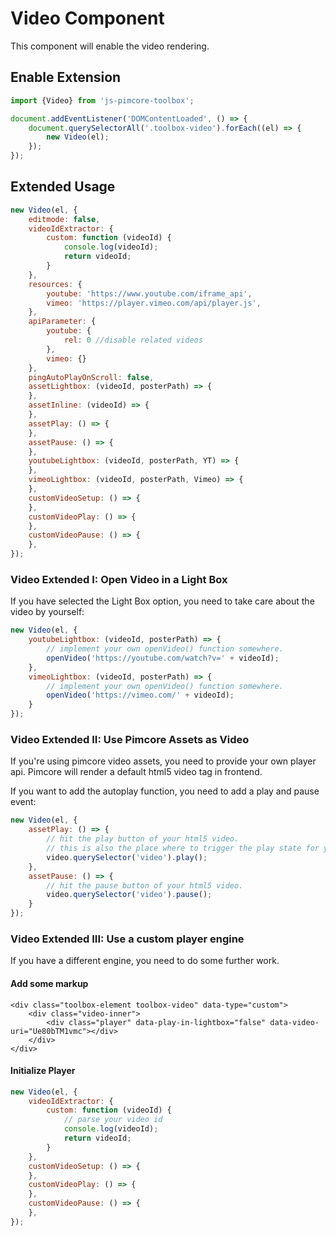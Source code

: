 # Video Component

This component will enable the video rendering.

## Enable Extension

```js
import {Video} from 'js-pimcore-toolbox';
```

```js
document.addEventListener('DOMContentLoaded', () => {
    document.querySelectorAll('.toolbox-video').forEach((el) => {
        new Video(el);
    });
});
```

## Extended Usage

```js
new Video(el, {
    editmode: false,
    videoIdExtractor: {
        custom: function (videoId) {
            console.log(videoId);
            return videoId;
        }
    },
    resources: {
        youtube: 'https://www.youtube.com/iframe_api',
        vimeo: 'https://player.vimeo.com/api/player.js',
    },
    apiParameter: {
        youtube: {
            rel: 0 //disable related videos
        },
        vimeo: {}
    },
    pingAutoPlayOnScroll: false,
    assetLightbox: (videoId, posterPath) => {
    },
    assetInline: (videoId) => {
    },
    assetPlay: () => {
    },
    assetPause: () => {
    },
    youtubeLightbox: (videoId, posterPath, YT) => {
    },
    vimeoLightbox: (videoId, posterPath, Vimeo) => {
    },
    customVideoSetup: () => {
    },
    customVideoPlay: () => {
    },
    customVideoPause: () => {
    },
});
```

### Video Extended I: Open Video in a Light Box

If you have selected the Light Box option, you need to take care about the video by yourself:

```js
new Video(el, {
    youtubeLightbox: (videoId, posterPath) => {
        // implement your own openVideo() function somewhere.
        openVideo('https://youtube.com/watch?v=' + videoId);
    },
    vimeoLightbox: (videoId, posterPath) => {
        // implement your own openVideo() function somewhere.
        openVideo('https://vimeo.com/' + videoId);
    }
});
```

### Video Extended II: Use Pimcore Assets as Video

If you're using pimcore video assets, you need to provide your own player api. Pimcore will render a default html5 video tag in
frontend.

If you want to add the autoplay function, you need to add a play and pause event:

```js
new Video(el, {
    assetPlay: () => {
        // hit the play button of your html5 video.
        // this is also the place where to trigger the play state for your custom framework (video.js for example)
        video.querySelector('video').play();
    },
    assetPause: () => {
        // hit the pause button of your html5 video.
        video.querySelector('video').pause();
    }
});
```

### Video Extended III: Use a custom player engine

If you have a different engine, you need to do some further work.

#### Add some markup

```twig
<div class="toolbox-element toolbox-video" data-type="custom">
    <div class="video-inner">
        <div class="player" data-play-in-lightbox="false" data-video-uri="Ue80bTM1vmc"></div>
    </div>
</div>
```

#### Initialize Player

```js
new Video(el, {
    videoIdExtractor: {
        custom: function (videoId) {
            // parse your video id
            console.log(videoId);
            return videoId;
        }
    },
    customVideoSetup: () => {
    },
    customVideoPlay: () => {
    },
    customVideoPause: () => {
    },
});
```
